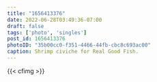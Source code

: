 ```yaml
---
title: "1656413376"
date: 2022-06-28T03:49:36-07:00
draft: false
tags: ['photo', 'singles']
post_id: 1656413376
photoID: "35b00cc0-f351-4466-44fb-cbc8c693ac00"
caption: Shrimp civiche for Real Good Fish.
---
```

{{< cfimg >}}